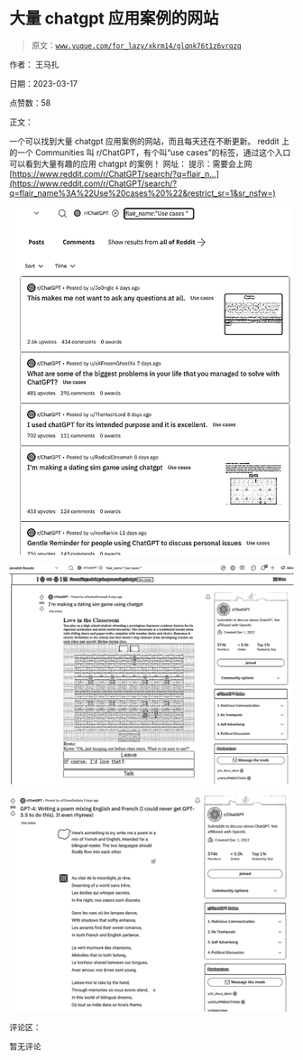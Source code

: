 # 大量 chatgpt 应用案例的网站

> 原文：[`www.yuque.com/for_lazy/xkrm14/glqnk76t1z6vrqzq`](https://www.yuque.com/for_lazy/xkrm14/glqnk76t1z6vrqzq)

作者： 王马扎

日期：2023-03-17

点赞数：58

正文：

一个可以找到大量 chatgpt 应用案例的网站，而且每天还在不断更新。 reddit 上的一个 Communities 叫 r/ChatGPT，有个叫“use cases”的标签，通过这个入口可以看到大量有趣的应用 chatgpt 的案例！ 网址： 提示：需要会上网[https://www.reddit.com/r/ChatGPT/search/?q=flair_n...](https://www.reddit.com/r/ChatGPT/search/?q=flair_name%3A%22Use%20cases%20%22&restrict_sr=1&sr_nsfw=)

![](img/7e13259785fab0e35db9868351456b44.png)

![](img/f01104608201334a98b459ed00eca6c6.png)

![](img/f9f28bb45d801e0218b41d6dabda7ad7.png)

评论区：

暂无评论



